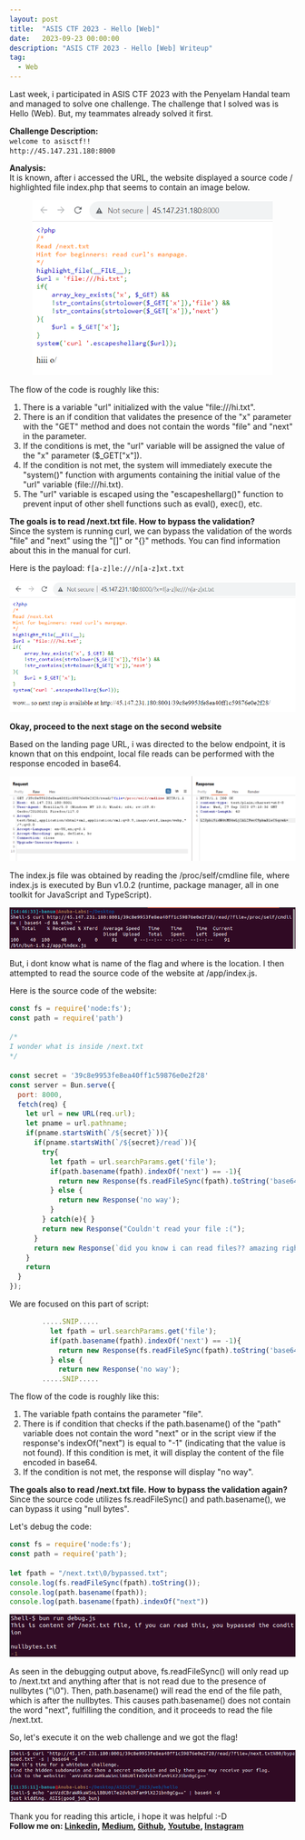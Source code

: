 ```yaml
---
layout: post
title:  "ASIS CTF 2023 - Hello [Web]"
date:   2023-09-23 00:00:00
description: "ASIS CTF 2023 - Hello [Web] Writeup"
tag:
  - Web
---
```


Last week, i participated in ASIS CTF 2023 with the Penyelam Handal team and managed to solve one challenge. The challenge that I solved was is Hello (Web). But, my teammates already solved it first.

**Challenge Description:**\
`welcome to asisctf!!`\
`http://45.147.231.180:8000`

**Analysis:**\
It is known, after i accessed the URL, the website displayed a source code / highlighted file index.php that seems to contain an image below.

<figure>
<img src="/assets/img/ASIS-CTF-2023-Hello/images/ASISCTF2023_hello1.png" alt="Hello">
</figure>

The flow of the code is roughly like this:
1. There is a variable "url" initialized with the value "file:///hi.txt".
2. There is an if condition that validates the presence of the "x" parameter with the "GET" method and does not contain the words "file" and "next" in the parameter.
3. If the conditions is met, the "url" variable will be assigned the value of the "x" parameter ($_GET["x"]).
4. If the condition is not met, the system will immediately execute the "system()" function with arguments containing the initial value of the "url" variable (file:///hi.txt).
5. The "url" variable is escaped using the "escapeshellarg()" function to prevent input of other shell functions such as eval(), exec(), etc.

**The goals is to read /next.txt file. How to bypass the validation?**\
Since the system is running curl, we can bypass the validation of the words "file" and "next" using the "[]" or "{}" methods. You can find information about this in the manual for curl.

Here is the payload:
`f[a-z]le:///n[a-z]xt.txt`

![Web1 Solved](/assets/img/ASIS-CTF-2023-Hello/images/ASISCTF2023_hello2.png)

**Okay, proceed to the next stage on the second website**

Based on the landing page URL, i was directed to the below endpoint, it is known that on this endpoint, local file reads can be performed with the response encoded in base64.

![Web2](images/ASISCTF2023_hello3.png)

The index.js file was obtained by reading the /proc/self/cmdline file, where index.js is executed by Bun v1.0.2 (runtime, package manager, all in one toolkit for JavaScript and TypeScript).

![Web2 cmdline](images/ASISCTF2023_hello4.png)

But, i dont know what is name of the flag and where is the location. I then attempted to read the source code of the website at /app/index.js.

Here is the source code of the website:

``` js
const fs = require('node:fs');
const path = require('path')

/*
I wonder what is inside /next.txt  
*/

const secret = '39c8e9953fe8ea40ff1c59876e0e2f28'
const server = Bun.serve({
  port: 8000,
  fetch(req) {
  	let url = new URL(req.url);
  	let pname = url.pathname;
  	if(pname.startsWith(`/${secret}`)){
      if(pname.startsWith(`/${secret}/read`)){
        try{
          let fpath = url.searchParams.get('file');
          if(path.basename(fpath).indexOf('next') == -1){ 
            return new Response(fs.readFileSync(fpath).toString('base64'));
          } else {
            return new Response('no way');
          }
        } catch(e){ }
        return new Response("Couldn't read your file :(");
      }
      return new Response(`did you know i can read files?? amazing right,,, maybe try /${secret}/read/?file=/proc/self/cmdline`);
    }
    return 
  }
});
```

We are focused on this part of script:

``` js
        .....SNIP.....
          let fpath = url.searchParams.get('file');
          if(path.basename(fpath).indexOf('next') == -1){ 
            return new Response(fs.readFileSync(fpath).toString('base64'));
          } else {
            return new Response('no way');
        .....SNIP.....
```
The flow of the code is roughly like this:
1. The variable fpath contains the parameter "file".
2. There is if condition that checks if the path.basename() of the "path" variable does not contain the word "next" or in the script view if the response's indexOf("next") is equal to "-1" (indicating that the value is not found). If this condition is met, it will display the content of the file encoded in base64.
3. If the condition is not met, the response will display "no way".

**The goals also to read /next.txt file. How to bypass the validation again?**\
Since the source code utilizes fs.readFileSync() and path.basename(), we can bypass it using "null bytes".

Let's debug the code:

``` js
const fs = require('node:fs');
const path = require('path');

let fpath = "/next.txt\0/bypassed.txt";
console.log(fs.readFileSync(fpath).toString());
console.log(path.basename(fpath));
console.log(path.basename(fpath).indexOf("next"))
```

![debug1](images/ASISCTF2023_hello6.png)

As seen in the debugging output above, fs.readFileSync() will only read up to /next.txt and anything after that is not read due to the presence of nullbytes ("\0"). Then, path.basename() will read the end of the file path, which is after the nullbytes. This causes path.basename() does not contain the word "next", fulfilling the condition, and it proceeds to read the file /next.txt.

So, let's execute it on the web challenge and we got the flag!

![flag](images/ASISCTF2023_hello7.png)

Thank you for reading this article, i hope it was helpful :-D\
**Follow me on: [Linkedin], [Medium], [Github], [Youtube], [Instagram]**

[Linkedin]: https://www.linkedin.com/in/muhammad-ichwan-banua/
[Medium]: https://banua.medium.com
[Github]: https://github.com/banuaa
[Youtube]: https://www.youtube.com/@muhammad.iwn-banua
[Instagram]: https://www.instagram.com/muhammad.iwn